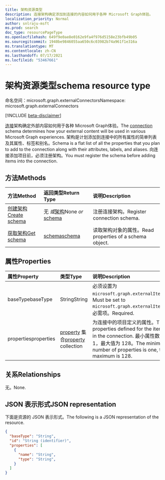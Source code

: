 ```yaml
---
title: 架构资源类型
description: 连接架构确定添加到连接的内容如何用于各种 Microsoft Graph体验。
localization_priority: Normal
author: snlraju-msft
ms.prod: search
doc_type: resourcePageType
ms.openlocfilehash: 649f9e0ae8e0162e9fa4f976d5158e23bfb49b05
ms.sourcegitcommit: 1940be9846055aa650c6c03982b74a961f1e316a
ms.translationtype: MT
ms.contentlocale: zh-CN
ms.lasthandoff: 07/17/2021
ms.locfileid: "53467661"
---
```

# <a name="schema-resource-type"></a><span data-ttu-id="6a145-103">架构资源类型</span><span class="sxs-lookup"><span data-stu-id="6a145-103">schema resource type</span></span>

<span data-ttu-id="6a145-104">命名空间：microsoft.graph.externalConnectors</span><span class="sxs-lookup"><span data-stu-id="6a145-104">Namespace: microsoft.graph.externalConnectors</span></span>

[!INCLUDE [beta-disclaimer](../../includes/beta-disclaimer.md)]

<span data-ttu-id="6a145-105">[连接](externalconnectors-externalconnection.md)架构确定外部内容如何用于各种 Microsoft Graph体验。</span><span class="sxs-lookup"><span data-stu-id="6a145-105">The [connection](externalconnectors-externalconnection.md) schema determines how your external content will be used in various Microsoft Graph experiences.</span></span> <span data-ttu-id="6a145-106">架构是计划添加到连接中的所有属性的简单列表及其属性、标签和别名。</span><span class="sxs-lookup"><span data-stu-id="6a145-106">Schema is a flat list of all the properties that you plan to add to the connection along with their attributes, labels, and aliases.</span></span> <span data-ttu-id="6a145-107">向连接添加项目前，必须注册架构。</span><span class="sxs-lookup"><span data-stu-id="6a145-107">You must register the schema before adding items into the connection.</span></span>

## <a name="methods"></a><span data-ttu-id="6a145-108">方法</span><span class="sxs-lookup"><span data-stu-id="6a145-108">Methods</span></span>

| <span data-ttu-id="6a145-109">方法</span><span class="sxs-lookup"><span data-stu-id="6a145-109">Method</span></span>                                                    | <span data-ttu-id="6a145-110">返回类型</span><span class="sxs-lookup"><span data-stu-id="6a145-110">Return Type</span></span>                   | <span data-ttu-id="6a145-111">说明</span><span class="sxs-lookup"><span data-stu-id="6a145-111">Description</span></span> |
|:----------------------------------------------------------|:------------------------------|:--|
| [<span data-ttu-id="6a145-112">创建架构</span><span class="sxs-lookup"><span data-stu-id="6a145-112">Create schema</span></span>](../api/externalconnectors-externalconnection-post-schema.md) | <span data-ttu-id="6a145-113">无 *或*[架构](externalconnectors-schema.md)</span><span class="sxs-lookup"><span data-stu-id="6a145-113">None *or* [schema](externalconnectors-schema.md)</span></span> | <span data-ttu-id="6a145-114">注册连接架构。</span><span class="sxs-lookup"><span data-stu-id="6a145-114">Register connection schema.</span></span> |
| [<span data-ttu-id="6a145-115">获取架构</span><span class="sxs-lookup"><span data-stu-id="6a145-115">Get schema</span></span>](../api/externalconnectors-schema-get.md)                        | [<span data-ttu-id="6a145-116">schema</span><span class="sxs-lookup"><span data-stu-id="6a145-116">schema</span></span>](externalconnectors-schema.md)           | <span data-ttu-id="6a145-117">读取架构对象的属性。</span><span class="sxs-lookup"><span data-stu-id="6a145-117">Read properties of a schema object.</span></span> |

## <a name="properties"></a><span data-ttu-id="6a145-118">属性</span><span class="sxs-lookup"><span data-stu-id="6a145-118">Properties</span></span>

| <span data-ttu-id="6a145-119">属性</span><span class="sxs-lookup"><span data-stu-id="6a145-119">Property</span></span>   | <span data-ttu-id="6a145-120">类型</span><span class="sxs-lookup"><span data-stu-id="6a145-120">Type</span></span>                               | <span data-ttu-id="6a145-121">说明</span><span class="sxs-lookup"><span data-stu-id="6a145-121">Description</span></span>                |
|:-----------|:-----------------------------------|:---------------------------|
| <span data-ttu-id="6a145-122">baseType</span><span class="sxs-lookup"><span data-stu-id="6a145-122">baseType</span></span>   | <span data-ttu-id="6a145-123">String</span><span class="sxs-lookup"><span data-stu-id="6a145-123">String</span></span>                             | <span data-ttu-id="6a145-124">必须设置为 `microsoft.graph.externalItem`。</span><span class="sxs-lookup"><span data-stu-id="6a145-124">Must be set to `microsoft.graph.externalItem`.</span></span> <span data-ttu-id="6a145-125">必需项。</span><span class="sxs-lookup"><span data-stu-id="6a145-125">Required.</span></span> |
| <span data-ttu-id="6a145-126">properties</span><span class="sxs-lookup"><span data-stu-id="6a145-126">properties</span></span> | <span data-ttu-id="6a145-127">[property](externalconnectors-property.md) 集合</span><span class="sxs-lookup"><span data-stu-id="6a145-127">[property](externalconnectors-property.md) collection</span></span> | <span data-ttu-id="6a145-128">为连接中的项目定义的属性。</span><span class="sxs-lookup"><span data-stu-id="6a145-128">The properties defined for the items in the connection.</span></span> <span data-ttu-id="6a145-129">最小属性数为 1，最大值为 128。</span><span class="sxs-lookup"><span data-stu-id="6a145-129">The minimum number of properties is one, the maximum is 128.</span></span> |

## <a name="relationships"></a><span data-ttu-id="6a145-130">关系</span><span class="sxs-lookup"><span data-stu-id="6a145-130">Relationships</span></span>

<span data-ttu-id="6a145-131">无。</span><span class="sxs-lookup"><span data-stu-id="6a145-131">None.</span></span>

## <a name="json-representation"></a><span data-ttu-id="6a145-132">JSON 表示形式</span><span class="sxs-lookup"><span data-stu-id="6a145-132">JSON representation</span></span>

<span data-ttu-id="6a145-133">下面是资源的 JSON 表示形式。</span><span class="sxs-lookup"><span data-stu-id="6a145-133">The following is a JSON representation of the resource.</span></span>

<!-- {
  "blockType": "resource",
  "optionalProperties": [
  ],
  "@odata.type": "microsoft.graph.externalConnectors.schema",
  "keyProperty": "id"
}-->

```json
{
  "baseType": "String",
  "id": "String (identifier)",
  "properties": [
    {
      "name": "String",
      "type": "String",
    }
  ]
}
```

<!-- uuid: 16cd6b66-4b1a-43a1-adaf-3a886856ed98
2019-02-04 14:57:30 UTC -->
<!-- {
  "type": "#page.annotation",
  "description": "schema resource",
  "keywords": "",
  "section": "documentation",
  "tocPath": ""
}-->

